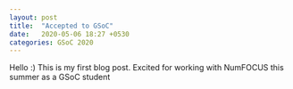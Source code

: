 ```yaml
---
layout: post
title:  "Accepted to GSoC"
date:   2020-05-06 18:27 +0530
categories: GSoC 2020
---
```


Hello :)
This is my first blog post. Excited for working with NumFOCUS this summer as a GSoC student
